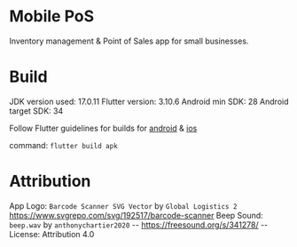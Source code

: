 # Mobile PoS
Inventory management & Point of Sales app for small businesses.

# Build
JDK version used: 17.0.11
Flutter version: 3.10.6
Android min SDK: 28
Android target SDK: 34

Follow Flutter guidelines for builds for [android]('https://docs.flutter.dev/deployment/android') & [ios]('https://docs.flutter.dev/deployment/android')

command: `flutter build apk`

# Attribution
App Logo: `Barcode Scanner SVG Vector` by `Global Logistics 2` https://www.svgrepo.com/svg/192517/barcode-scanner
Beep Sound: `beep.wav` by `anthonychartier2020` -- https://freesound.org/s/341278/ -- License: Attribution 4.0